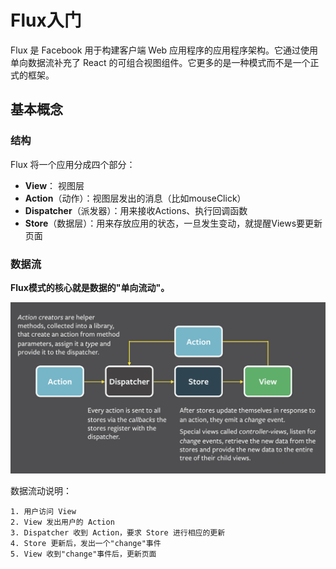 # Flux入门

Flux 是 Facebook 用于构建客户端 Web 应用程序的应用程序架构。它通过使用单向数据流补充了 React 的可组合视图组件。它更多的是一种模式而不是一个正式的框架。

## 基本概念

### 结构

Flux 将一个应用分成四个部分：

- **View**： 视图层
- **Action**（动作）：视图层发出的消息（比如mouseClick）
- **Dispatcher**（派发器）：用来接收Actions、执行回调函数
- **Store**（数据层）：用来存放应用的状态，一旦发生变动，就提醒Views要更新页面

### 数据流

**Flux模式的核心就是数据的"单向流动"。**

![flux-simple-f8-diagram-explained.png](../images/flux-simple-f8-diagram-explained.png)

数据流动说明：

```
1. 用户访问 View
2. View 发出用户的 Action
3. Dispatcher 收到 Action，要求 Store 进行相应的更新
4. Store 更新后，发出一个"change"事件
5. View 收到"change"事件后，更新页面
```